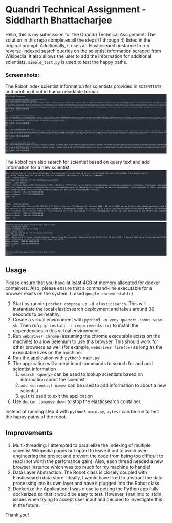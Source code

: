 # Quandri Technical Assignment - Siddharth Bhattacharjee
Hello, this is my submission for the Quandri Technical Assignment. The solution in this repo 
completes all the steps (1 through 4) listed in the original prompt. Additionally, it uses an Elasticsearch instance to run reverse-indexed search queries on the scientist information scraped from Wikipedia. It also allows the user to add the information for additional scientists. `simple_test.py` is used to test the happy paths.

### Screenshots: 
The Robot index scientist information for scientists provided in `SCIENTISTS` and printing it out in human readable format.
![Output Scientist information](demo/1.png)

The Robot can also search for scientist based on query text and add information for a new scientist: 
![Query for English Scientists](demo/2.png)
![Add Info for Nikola Tesla](demo/3.png)

## Usage
Please ensure that you have at least 4GB of memory allocated for docker containers. Also, please ensure that a command-line executable for a browser exists on the system. (I used `google-chrome-stable`)

1. Start by running `docker compose up -d elasticsearch`. This will instantiate the local elasticsearch deployment and takes around 30 seconds to be healthy. 
2. Create a virtual environment with `python3 -m venv quandri-robot-venv-sb`. Then run `pip install -r requirements.txt` to install the dependencies in this virtual environment. 
3. Run `webdriver chrome` (assuming the chrome executable exists on the machine) to allow Selenium to use this browser. This should work for other browsers as well (for example, `webdriver firefox`) as long as the executable lives on the machine. 
4. Run the application with `python3 main.py`! 
5. The application will accept input commands to search for and add scientist information
    1. `search <query>` can be used to lookup scientists based on information about the scientist 
    2. `add <scientist name>` can be used to add information to about a new scientist
    3. `quit` is used to exit the application
6. Use `docker compose down` to stop the elasticsearch container.

Instead of running step 4 with `python3 main.py`, `pytest` can be run to test the happy paths of the robot.

## Improvements
1. Multi-threading: I attempted to parallelize the indexing of multiple scientist Wikipedia pages but opted to leave it out to avoid over-engineering the project and prevent the code from being too difficult to read (not worth the perfomance gain). Also, each thread needed a new browser instance which was too much for my machine to handle! 
2. Data Layer Abstraction: The Robot class is closely coupled with Elasticsearch data store. Ideally, I would have liked to abstract the data processing into its own layer and have it plugged into the Robot class. 
3. Dockerize the Application: I was close to getting the Python app fully dockerized so that it would be easy to test. However, I ran into to stdin issues when trying to accept user input and decided to investigate this in the future. 

Thank you! 